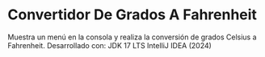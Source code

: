 # Convertidor De Grados A Fahrenheit
Muestra un menú en la consola y realiza la conversión de grados Celsius a Fahrenheit.
Desarrollado con: JDK 17 LTS IntelliJ IDEA (2024)
